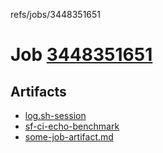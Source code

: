 refs/jobs/3448351651

# Job [3448351651](https://github.com/rokmoln/support-firecloud/runs/3448351651?check_suite_focus=true)

## Artifacts

* [log.sh-session](log.sh-session)
* [sf-ci-echo-benchmark](sf-ci-echo-benchmark)
* [some-job-artifact.md](some-job-artifact.md)

